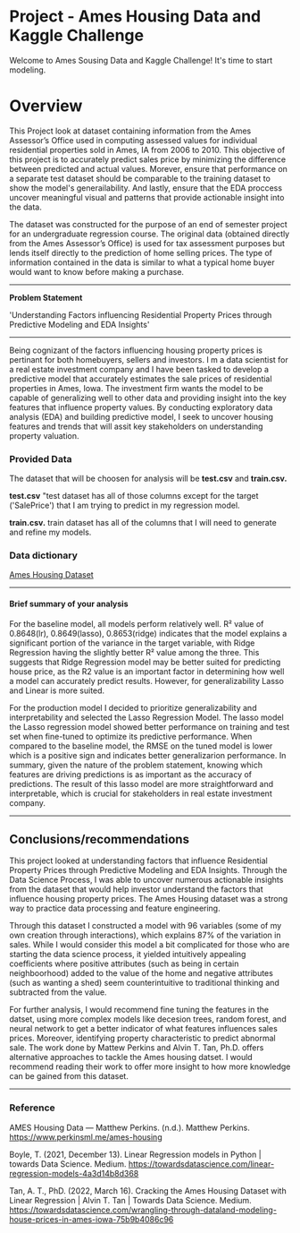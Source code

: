 # Project - Ames Housing Data and Kaggle Challenge

Welcome to Ames Sousing Data and Kaggle Challenge! It's time to start modeling.


# Overview

This Project look at dataset containing information from the Ames Assessor’s Office used in computing assessed values for individual residential properties sold in Ames, IA from 2006 to 2010. This objective of this project is to accurately predict sales price by minimizing the difference between predicted and actual values. Morever, ensure that performance on a separate test dataset should be comparable to the training dataset to show the model's generailability. And lastly, ensure that the EDA proccess uncover meaningful visual and patterns that provide actionable insight into the data.

The dataset was constructed for the purpose of an end of semester project for an undergraduate regression course. The original data (obtained directly from the Ames Assessor’s Office) is used for tax assessment purposes but lends itself directly to the prediction of home selling prices. The type of information contained in the data is similar to what a typical home buyer would want to know before making a purchase.


---

**Problem Statement**

'Understanding Factors influencing Residential Property Prices through Predictive Modeling and EDA Insights'

--- 

Being cognizant of the factors influencing housing property prices is pertinant for both homebuyers, sellers and investors. I m a data scientist for a real estate investment company and I have been tasked to develop a predictive model that accurately estimates the sale prices of residential properties in Ames, Iowa. The investment firm wants the model to be capable of generalizing well to other data and providing insight into the key features that influence property values. By conducting exploratory data analysis (EDA) and building predictive model, I seek to uncover housing features and trends that will assit key stakeholders on understanding property valuation.

### Provided Data

The dataset that will be choosen for analysis will be **test.csv** and **train.csv.**


**test.csv** "test dataset has all of those columns except for the target ('SalePrice') that I am trying to predict in my regression model.

**train.csv.** train dataset has all of the columns that I will need to generate and refine my models. 



### Data dictionary

[Ames Housing Dataset](https://jse.amstat.org/v19n3/decock/DataDocumentation.txt)

---

#### Brief summary of your analysis

For the baseline model, all models perform relatively well. R² value of 0.8648(lr), 0.8649(lasso), 0.8653(ridge) indicates that the model explains a significant portion of the variance in the target variable, with Ridge Regression having the slightly better R² value among the three. This suggests that Ridge Regression model may be better suited for predicting house price, as the R2 value is an important factor in determining how well a model can accurately predict results. However, for generalizability Lasso and Linear is more suited. 

For the production model I decided to prioritize generalizability and interpretability and selected the Lasso Regression Model. The lasso model the Lasso regression model showed better performance on training and test set when fine-tuned to optimize its predictive performance. When compared to the baseline model, the RMSE on the tuned model is lower which is a positive sign and indicates better generalizarion performance. In summary, given the nature of the problem statement, knowing which features are driving predictions is as important as the accuracy of predictions. The result of this lasso model are more straightforward and interpretable, which is crucial for stakeholders in real estate investment company. 

---

## Conclusions/recommendations

This project looked at understanding factors that influence Residential Property Prices through Predictive Modeling and EDA Insights. Through the Data Science Process, I was able to uncover numerous actionable insights from the dataset that would help investor understand the factors that influence housing property prices. The Ames Housing dataset was a strong way to practice data processing and feature engineering. 

Through this dataset I constructed a model with 96 variables (some of my own creation through interactions), which explains 87% of the variation in sales. While I would consider this model a bit complicated for those who are starting the data science process, it yielded
intuitively appealing coefficients where positive attributes (such as being in certain neighboorhood) added to the value of the home and negative attributes (such as wanting a shed) seem counterintuitive to traditional thinking and subtracted from the value. 

For further analysis, I would recommend fine tuning the features in the datset, using more complex models like decesion trees, random forest, and neural network to get a better indicator of what features influences sales prices. Moreover, identifying property characteristic to predict abnormal sale. The work done by Mattew Perkins and Alvin T. Tan, Ph.D. offers alternative approaches to tackle the Ames housing datset. I would recommend
reading their work to offer more insight to how more knowledge can be gained from this dataset.



---

### Reference

AMES Housing Data — Matthew Perkins. (n.d.). Matthew Perkins. https://www.perkinsml.me/ames-housing

Boyle, T. (2021, December 13). Linear Regression models in Python | towards Data Science. Medium. https://towardsdatascience.com/linear-regression-models-4a3d14b8d368

Tan, A. T., PhD. (2022, March 16). Cracking the Ames Housing Dataset with Linear Regression | Alvin T. Tan | Towards Data Science. Medium. https://towardsdatascience.com/wrangling-through-dataland-modeling-house-prices-in-ames-iowa-75b9b4086c96